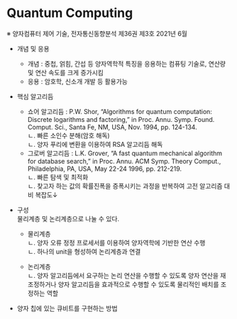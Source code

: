 # Quantum Computing
※ 양자컴퓨터 제어 기술, 전자통신동향분석 제36권 제3호 2021년 6월  
  
    
      
      
- 개념 및 응용  
  + 개념 : 중첩, 얽힘, 간섭 등 양자역학적 특징을 응용하는 컴퓨팅 기술로, 연산량 및 연산 속도를 크게 증가시킴  
  + 응용 : 암호학, 신소개 개발 등 활용가능  
  
- 핵심 알고리듬  
  + 쇼어 알고리듬 : P.W. Shor, “Algorithms for quantum computation: Discrete logarithms and factoring,” in Proc. Annu. Symp. Found. Comput. Sci., Santa Fe, NM, USA, Nov. 1994, pp. 124-134.  
    ㄴ. 빠른 소인수 분해(암호 해독)  
    ㄴ. 양자 푸리에 변환을 이용하여 RSA 알고리듬 해독  
  + 그로버 알고리듬 : L.K. Grover, “A fast quantum mechanical algorithm for database search,” in Proc. Annu. ACM Symp. Theory Comput., Philadelphia, PA, USA, May 22-24 1996, pp. 212-219.  
    ㄴ. 빠른 탐색 및 최적화  
    ㄴ. 찾고자 하는 값의 확률진폭을 증폭시키는 과정을 반복하여 고전 알고리즘 대비 복잡도↓  
    
- 구성  
  물리계층 및 논리계층으로 나눌 수 있다.  
  + 물리계층  
    ㄴ. 양자 오류 정정 프로세서를 이용하여 양자역학에 기반한 연산 수행  
    ㄴ. 하나의 unit을 형성하여 논리계층과 연결  
    
  + 논리계층  
    ㄴ. 양자 알고리듬에서 요구하는 논리 연산을 수행할 수 있도록 양자 연산을 재조정하거나 양자 알고리듬을 효과적으로 수행할 수 있도록 물리적인 배치를 조정하는 역할  
    
- 양자 칩에 있는 큐비트를 구현하는 방법  
